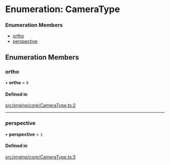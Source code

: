 # Enumeration: CameraType


### Enumeration Members

- [ortho](CameraType.md#ortho)
- [perspective](CameraType.md#perspective)

## Enumeration Members

### ortho

• **ortho** = ``0``

#### Defined in

[src/engine/core/CameraType.ts:2](https://github.com/Orillusion/orillusion/blob/main/src/engine/core/CameraType.ts#L2)

___

### perspective

• **perspective** = ``1``

#### Defined in

[src/engine/core/CameraType.ts:3](https://github.com/Orillusion/orillusion/blob/main/src/engine/core/CameraType.ts#L3)
